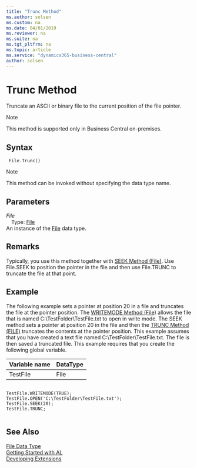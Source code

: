 ```yaml
---
title: "Trunc Method"
ms.author: solsen
ms.custom: na
ms.date: 04/01/2019
ms.reviewer: na
ms.suite: na
ms.tgt_pltfrm: na
ms.topic: article
ms.service: "dynamics365-business-central"
author: solsen
---
```

[//]: # (START>DO_NOT_EDIT)
[//]: # (IMPORTANT:Do not edit any of the content between here and the END>DO_NOT_EDIT.)
[//]: # (Any modifications should be made in the .xml files in the ModernDev repo.)
# Trunc Method
Truncate an ASCII or binary file to the current position of the file pointer.

> [!NOTE]
> This method is supported only in Business Central on-premises.

## Syntax
```
 File.Trunc()
```
> [!NOTE]  
> This method can be invoked without specifying the data type name.  

## Parameters
*File*  
&emsp;Type: [File](file-data-type.md)  
An instance of the [File](file-data-type.md) data type.  


[//]: # (IMPORTANT: END>DO_NOT_EDIT)

## Remarks  
 Typically, you use this method together with [SEEK Method \(File\)](../../methods-auto/file/file-seek-method.md). Use File.SEEK to position the pointer in the file and then use File.TRUNC to truncate the file at that point.  
  
## Example  
 The following example sets a pointer at position 20 in a file and truncates the file at the pointer position. The [WRITEMODE Method \(File\)](../../methods-auto/file/file-writemode-method.md) allows the file that is named C:\\TestFolder\\TestFile.txt to open in write mode. The SEEK method sets a pointer at position 20 in the file and then the [TRUNC Method \(FILE\)](../../methods-auto/file/file-trunc-method.md) truncates the contents at the pointer position. This example assumes that you have created a text file named C:\\TestFolder\\TestFile.txt. The file is then saved a truncated file. This example requires that you create the following global variable.  
  
|Variable name|DataType|  
|-------------------|--------------|  
|TestFile|File|  
  
```  
  
TestFile.WRITEMODE(TRUE);  
TestFile.OPEN('C:\TestFolder\TestFile.txt');  
TestFile.SEEK(20);  
TestFile.TRUNC;  
  
```  
  

## See Also
[File Data Type](file-data-type.md)  
[Getting Started with AL](../../devenv-get-started.md)  
[Developing Extensions](../../devenv-dev-overview.md)